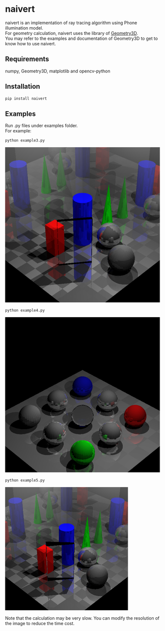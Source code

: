 # naivert

naivert is an implementation of ray tracing algorithm using Phone illumination model.  
For geometry calculation, naivert uses the library of [Geometry3D](https://github.com/GouMinghao/Geometry3D).  
You may refer to the examples and documentation of Geometry3D to get to know how to use naivert.

## Requirements

numpy, Geometry3D, matplotlib and opencv-python

## Installation

```bash
pip install naivert
```

## Examples
Run .py files under examples folder.  
For example:
```bash
python example3.py
```
![sample3](sample3.png)

```bash
python example4.py
```
![sample3](sample4.png)

```bash
python example5.py
```
![sample3](sample5.png)

Note that the calculation may be very slow. You can modify the resolution of the image to reduce the time cost.
